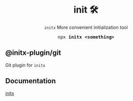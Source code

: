<h1 align="center">init 🛠</h1>

<p align="center"><code>initx</code> More convenient initialization tool</p>

<pre align="center">npx <b>initx &lt;something&gt;</b></pre>

## @initx-plugin/git

Git plugin for `initx`

## Documentation

[initx](https://github.com/imba97/initx)

